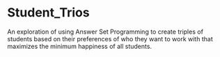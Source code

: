 # Student_Trios
An exploration of using Answer Set Programming to create triples of students based on their preferences of who they want to work with that maximizes the minimum happiness of all students.
